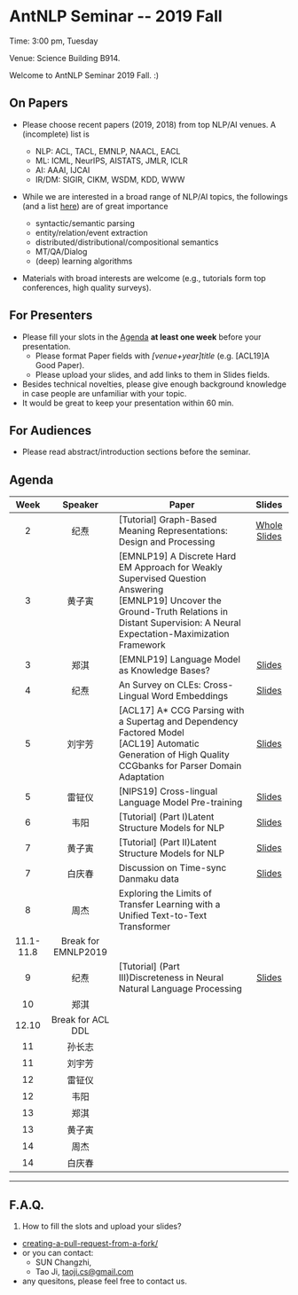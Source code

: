  # AntNLP Seminar -- 2019 Fall

Time: 3:00 pm, Tuesday

Venue: Science Building B914.

Welcome to AntNLP Seminar 2019 Fall. :)

## On Papers

- Please choose recent papers (2019, 2018) from top NLP/AI venues. A (incomplete) list is
  - NLP: ACL, TACL, EMNLP, NAACL, EACL
  - ML:  ICML, NeurIPS, AISTATS, JMLR, ICLR
  - AI:  AAAI, IJCAI
  - IR/DM: SIGIR, CIKM, WSDM, KDD, WWW

- While we are interested in a broad range of NLP/AI topics, the followings (and a list [here](https://slack-files.com/T22T1UP8Q-F726RJERH-9a39cc3d9a)) are of great importance

  - syntactic/semantic parsing
  - entity/relation/event extraction
  - distributed/distributional/compositional semantics
  - MT/QA/Dialog
  - (deep) learning algorithms

- Materials with broad interests are welcome (e.g., tutorials form top conferences, high quality surveys).

## For Presenters

- Please fill your slots in the [Agenda](#agenda) **at least one week** before your presentation.
  - Please format Paper fields with *[venue+year]title* (e.g. [ACL19]A Good Paper).
  - Please upload your slides, and add links to them in Slides fields.
- Besides technical novelties, please give enough background knowledge in case people are unfamiliar with your topic.
- It would be great to keep your presentation within 60 min.

## For Audiences

- Please read abstract/introduction sections before the seminar.

## Agenda

Week   | Speaker   | Paper   | Slides
:---:  | :---: | --- | :---:
2      |  纪焘  | [Tutorial] Graph-Based Meaning Representations: Design and Processing  | [Whole Slides](https://github.com/cfmrp/tutorial/blob/master/slides.pdf)
3      | 黄子寅 | [EMNLP19] A Discrete Hard EM Approach for Weakly Supervised Question Answering <br> [EMNLP19] Uncover the Ground-Truth Relations in Distant Supervision: A Neural Expectation-Maximization Framework |
3      |  郑淇  | [EMNLP19] Language Model as Knowledge Bases? | [Slides](https://github.com/AntNLP/seminar/blob/master/2019Fall/week3/antnlp190913.pdf)
4      |  纪焘  | An Survey on CLEs: Cross-Lingual Word Embeddings  | [Slides](https://github.com/AntNLP/seminar/blob/master/2019Fall/week4/Survey-on-CLEs.key)
5      | 刘宇芳 | [ACL17] A* CCG Parsing with a Supertag and Dependency Factored Model <br> [ACL19] Automatic Generation of High Quality CCGbanks for Parser Domain Adaptation  | [Slides](https://github.com/AntNLP/seminar/blob/master/2019Fall/week5/CCGParsing.pptx)
5      | 雷钲仪 |  [NIPS19] Cross-lingual Language Model Pre-training | [Slides](https://github.com/AntNLP/seminar/blob/master/2019Fall/week5/XLM-Pretraining.pdf)
6      |  韦阳  | [Tutorial] (Part I)Latent Structure Models for NLP  | [Slides](https://deep-spin.github.io/tutorial/acl.pdf)
7      | 黄子寅  | [Tutorial] (Part II)Latent Structure Models for NLP  | [Slides](https://deep-spin.github.io/tutorial/acl.pdf)
7      | 白庆春 |  Discussion on Time-sync Danmaku data | [Slides](https://github.com/AntNLP/seminar/blob/master/2019Fall/week7/danmuku%20comments.pdf)
8      |  周杰  |  Exploring the Limits of Transfer Learning with a Unified Text-to-Text Transformer | 
11.1- 11.8 | Break for EMNLP2019 | |
9      |  纪焘  | [Tutorial] (Part III)Discreteness in Neural Natural Language Processing  | [Slides](https://github.com/AntNLP/seminar/blob/master/2019Fall/week9/emnlp19-Discreteness-3.pdf)
10      |  郑淇  |   |
12.10   |  Break for ACL DDL  |   |
11      |  孙长志  |   |
11     | 刘宇芳 |   |
12     | 雷钲仪 |   |
12     |  韦阳  |   |
13     |  郑淇  |   |
13     | 黄子寅 |   |
14     |  周杰 |   |
14     | 白庆春 |   |


---
## F.A.Q.

1. How to fill the slots and upload your slides?
- [creating-a-pull-request-from-a-fork/](https://help.github.com/articles/creating-a-pull-request-from-a-fork/)
- or you can contact:
  - SUN  Changzhi,
  - Tao Ji, <taoji.cs@gmail.com>
- any quesitons, please feel free to contact us.
